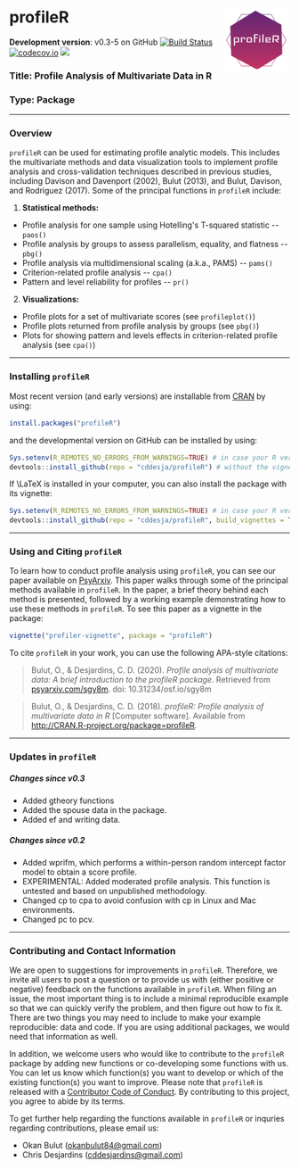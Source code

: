
# profileR <img src="man/figures/logo.png" align="right" width="120" />

**Development version**: v0.3-5 on GitHub [![Build Status](https://travis-ci.org/cddesja/profileR.svg?branch=master)](https://travis-ci.org/cddesja/profileR) [![codecov.io](http://codecov.io/github/cddesja/profileR/coverage.svg?branch=master)](http://codecov.io/github/cddesja/profileR?branch=master) 
[![](https://cranlogs.r-pkg.org/badges/profileR)](https://cran.r-project.org/package=profileR)

### Title: Profile Analysis of Multivariate Data in R

### Type: Package

***

### Overview

``profileR`` can be used for estimating profile analytic models. This includes the multivariate methods and data visualization tools to implement profile analysis and cross-validation techniques described in previous studies, including Davison and Davenport (2002), Bulut (2013), and Bulut, Davison, and Rodriguez (2017). Some of the principal functions in ``profileR`` include:

1. **Statistical methods:**
  
  - Profile analysis for one sample using Hotelling's T-squared statistic -- ``paos()``
  - Profile analysis by groups to assess parallelism, equality, and flatness -- ``pbg()``
  - Profile analysis via multidimensional scaling (a.k.a., PAMS) -- ``pams()``
  - Criterion-related profile analysis -- ``cpa()``
  - Pattern and level reliability for profiles -- ``pr()``
  
2. **Visualizations:**
  
  - Profile plots for a set of multivariate scores (see ``profileplot()``)
  - Profile plots returned from profile analysis by groups (see ``pbg()``)
  - Plots for showing pattern and levels effects in criterion-related profile analysis (see ``cpa()``)
  

***

### Installing ``profileR``

Most recent version (and early versions) are installable from [CRAN](https://cran.r-project.org/package=profileR) by using:

```R
install.packages("profileR")
```

and the developmental version on GitHub can be installed by using:

```R
Sys.setenv(R_REMOTES_NO_ERRORS_FROM_WARNINGS=TRUE) # in case your R version is older
devtools::install_github(repo = "cddesja/profileR") # without the vignette
```

If \LaTeX is installed in your computer, you can also install the package with its vignette:

```R
Sys.setenv(R_REMOTES_NO_ERRORS_FROM_WARNINGS=TRUE) # in case your R version is older
devtools::install_github(repo = "cddesja/profileR", build_vignettes = TRUE) # with the vignette
```

***

### Using and Citing ``profileR``

To learn how to conduct profile analysis using ``profileR``, you can see our paper available on [PsyArxiv](https://psyarxiv.com/sgy8m). This paper walks through some of the principal methods available in ``profileR``. In the paper, a brief theory behind each method is presented, followed by a working example demonstrating how to use these methods in ``profileR``. To see this paper as a vignette in the package:

```R
vignette("profiler-vignette", package = "profileR")
```

To cite ``profileR`` in your work, you can use the following APA-style citations:

> Bulut, O., & Desjardins, C. D. (2020). *Profile analysis of multivariate data: A brief introduction to the profileR package*. Retrieved from [psyarxiv.com/sgy8m](https://psyarxiv.com/sgy8m). doi: 10.31234/osf.io/sgy8m

> Bulut, O., & Desjardins, C. D. (2018). *profileR: Profile analysis of multivariate data in R* [Computer software]. Available from <http://CRAN.R-project.org/package=profileR>.

***

### Updates in ``profileR``

##### Changes since v0.3
- Added gtheory functions
- Added the spouse data in the package. 
- Added ef and writing data.

##### Changes since v0.2
- Added wprifm, which performs a within-person random intercept factor model to obtain a score profile.
- EXPERIMENTAL: Added moderated profile analysis. This function is untested and based on unpublished methodology. 
- Changed cp to cpa to avoid confusion with cp in Linux and Mac environments.
- Changed pc to pcv.

***

### Contributing and Contact Information

We are open to suggestions for improvements in ``profileR``. Therefore, we invite all users to post a question or to provide us with (either positive or negative) feedback on the functions available in ``profileR``. When filing an issue, the most important thing is to include a minimal reproducible example so that we can quickly verify the problem, and then figure out how to fix it. There are two things you may need to include to make your example reproducible: data and code. If you are using additional packages, we would need that information as well. 

In addition, we welcome users who would like to contribute to the ``profileR`` package by adding new functions or co-developing some functions with us. You can let us know which function(s) you want to develop or which of the existing function(s) you want to improve. Please note that ``profileR`` is released with a [Contributor Code of Conduct](https://github.com/cddesja/profileR/blob/master/CODE_OF_CONDUCT.md). By contributing to this project, you agree to abide by its terms.


To get further help regarding the functions available in ``profileR`` or inquries regarding contributions, please email us:

  - Okan Bulut (<okanbulut84@gmail.com>)
  - Chris Desjardins (<cddesjardins@gmail.com>)




